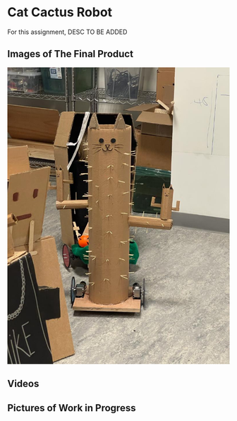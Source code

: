 # Cat Cactus Robot

For this assignment, DESC TO BE ADDED

## Images of The Final Product

![](catfinal.jpeg)

## Videos


## Pictures of Work in Progress



